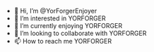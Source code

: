 - 👋 Hi, I’m @YorForgerEnjoyer
- 👀 I’m interested in YORFORGER
- 🌱 I’m currently enjoying YORFORGER
- 💞️ I’m looking to collaborate with YORFORGER
- 📫 How to reach me YORFORGER

<!---
YorForgerEnjoyer/YorForgerEnjoyer is a ✨ special ✨ repository because its `README.md` (this file) appears on your GitHub profile.
You can click the Preview link to take a look at your changes.
--->
